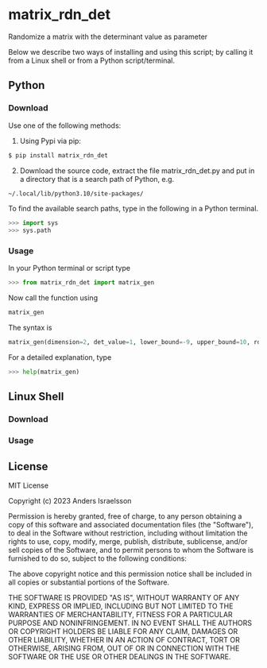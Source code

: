 # matrix_rdn_det 
Randomize a matrix with the determinant value as parameter

Below we describe two ways of installing and using this script; by calling it from a Linux shell or from a Python script/terminal.

## Python

###  Download

Use one of the following methods:
1. Using Pypi via pip:
```sh
$ pip install matrix_rdn_det
```
2. Download the source code, extract the file matrix_rdn_det.py and put in a directory that is a search path of Python, e.g.
```sh
~/.local/lib/python3.10/site-packages/
```
To find the available search paths, type in the following in a Python terminal.
```Python
>>> import sys
>>> sys.path
```

### Usage

In your Python terminal or script type
```Python
>>> from matrix_rdn_det import matrix_gen
```
Now call the function using
```Python
matrix_gen
```
The syntax is 
```Python
matrix_gen(dimension=2, det_value=1, lower_bound=-9, upper_bound=10, rdn_prm=0, attempts=200)
```
For a detailed explanation, type
```Python
>>> help(matrix_gen)
```

## Linux Shell

### Download

### Usage




License
----

MIT License

Copyright (c) 2023 Anders Israelsson

Permission is hereby granted, free of charge, to any person obtaining a copy
of this software and associated documentation files (the "Software"), to deal
in the Software without restriction, including without limitation the rights
to use, copy, modify, merge, publish, distribute, sublicense, and/or sell
copies of the Software, and to permit persons to whom the Software is
furnished to do so, subject to the following conditions:

The above copyright notice and this permission notice shall be included in all
copies or substantial portions of the Software.

THE SOFTWARE IS PROVIDED "AS IS", WITHOUT WARRANTY OF ANY KIND, EXPRESS OR
IMPLIED, INCLUDING BUT NOT LIMITED TO THE WARRANTIES OF MERCHANTABILITY,
FITNESS FOR A PARTICULAR PURPOSE AND NONINFRINGEMENT. IN NO EVENT SHALL THE
AUTHORS OR COPYRIGHT HOLDERS BE LIABLE FOR ANY CLAIM, DAMAGES OR OTHER
LIABILITY, WHETHER IN AN ACTION OF CONTRACT, TORT OR OTHERWISE, ARISING FROM,
OUT OF OR IN CONNECTION WITH THE SOFTWARE OR THE USE OR OTHER DEALINGS IN THE
SOFTWARE.
